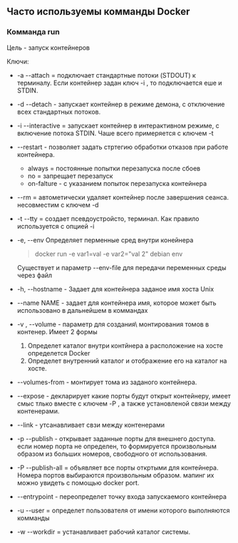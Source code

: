 ## Часто используемы  комманды Docker

### Комманда run
Цель - запуск контейнеров

Ключи:
* -a --attach =  подключает стандартные потоки (STDOUT) к терминалу. Если контейнер задан ключ -i , то подключается еше и STDIN.
* -d --detach - запускает контейнер в режиме демона, с отключение всех стандартных потоков.
* -i --interactive = запускает контейнер в интерактивном режиме, с включение потока STDIN. Чаше всего примеряется с ключем -t
* --restart  - позволяет задать стртегию обработки отказов при работе контейнера.
    * always  = постоянные попытки перезапуска после сбоев
    * no = запрещает перезапуск
    * on-falture - с указанием попыток перезапуска контейнера
* --rm = автометически удаляет контейнер после завершения сеанса. несовместим с ключем -d
* -t --tty = создает псевдоустройсто, терминал. Как правило используется с опцией -i
* -e, --env  Определяет перменные сред внутри конейнера
  > docker run  -e var1=val -e var2="val 2" debian env    

  Существует и параметр --env-file для передачи переменных среды через файл
* -h, --hostname - Задает для контейнера заданое имя хоста Unix
* --name NAME  -  задает для контейнера имя, которое может быть использовано в дальнейшем в коммандах
* -v , --volume - параметр для создания\ монтирования томов в контенер. Имеет 2 формы
    1. Определет каталог внутри контйнера а расположение на хосте определется Docker
    2. Определет внутренний каталог и отображение  его на каталог на хосте.
* --volumes-from - монтирует тома из заданого контейнера.
* --expose - декларирует какие порты будут открыт контейнеру, имеет смыс тлько вместе с ключем -P , а также установленой связи между контенерами.
* --link - утсанавливает свзи между контенерами
* -p  --publish - открывает  заданные порты для внешнего доступа. если номер порта не определен, то формируется произвольным образом из больших номеров, свободного от использования.
* -P --publish-all = объявляет все порты откртыми для контейнера.   Номера портов выбираются произвольным образом. мапинг их можно увидеть с помощью docker port.
* --entrypoint - переопределет точку входа запускаемого контейнера
* -u --user = определет пользователя от имени которого выполняются комманды
* -w --workdir = устанавливает рабочий каталог системы.
